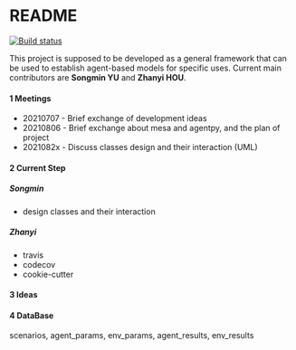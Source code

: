 # README
[![Build status](https://travis-ci.com/SongminYu/ABM_Framework.svg?token=hUQyFUyaU39xjrgo3fuu&branch=master)](https://travis-ci.com/SongminYu)

This project is supposed to be developed as a general framework that can be used to establish agent-based models for specific uses. Current main contributors are **Songmin YU** and **Zhanyi HOU**. 



#### 1 Meetings

- 20210707 - Brief exchange of development ideas
- 20210806 - Brief exchange about mesa and agentpy, and the plan of project
- 2021082x - Discuss classes design and their interaction (UML)



#### 2 Current Step

##### Songmin

- design classes and their interaction

##### Zhanyi

- travis
- codecov
- cookie-cutter



#### 3 Ideas


#### 4 DataBase


scenarios, agent_params, env_params, agent_results, env_results


